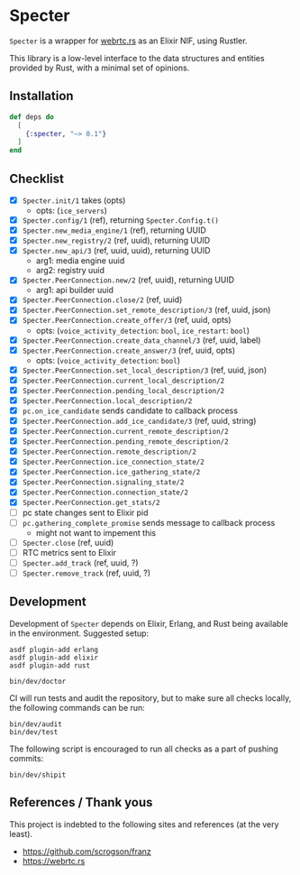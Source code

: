 # Specter

`Specter` is a wrapper for [webrtc.rs](https://webrtc.rs) as an Elixir NIF, using Rustler.

This library is a low-level interface to the data structures and entities provided by Rust, with a
minimal set of opinions.

## Installation

```elixir
def deps do
  [
    {:specter, "~> 0.1"}
  ]
end
```

## Checklist

- [x] `Specter.init/1` takes (opts)
  - opts: (`ice_servers`)
- [x] `Specter.config/1` (ref), returning `Specter.Config.t()`
- [x] `Specter.new_media_engine/1` (ref), returning UUID
- [x] `Specter.new_registry/2` (ref, uuid), returning UUID
- [x] `Specter.new_api/3` (ref, uuid, uuid), returning UUID
  - arg1: media engine uuid
  - arg2: registry uuid
- [x] `Specter.PeerConnection.new/2` (ref, uuid), returning UUID
  - arg1: api builder uuid
- [x] `Specter.PeerConnection.close/2` (ref, uuid)
- [x] `Specter.PeerConnection.set_remote_description/3` (ref, uuid, json)
- [x] `Specter.PeerConnection.create_offer/3` (ref, uuid, opts)
  - opts: (`voice_activity_detection`: `bool`, `ice_restart`: `bool`)
- [x] `Specter.PeerConnection.create_data_channel/3` (ref, uuid, label)
- [x] `Specter.PeerConnection.create_answer/3` (ref, uuid, opts)
  - opts: (`voice_activity_detection`: `bool`)
- [x] `Specter.PeerConnection.set_local_description/3` (ref, uuid, json)
- [x] `Specter.PeerConnection.current_local_description/2`
- [x] `Specter.PeerConnection.pending_local_description/2`
- [x] `Specter.PeerConnection.local_description/2`
- [x] `pc.on_ice_candidate` sends candidate to callback process
- [x] `Specter.PeerConnection.add_ice_candidate/3` (ref, uuid, string)
- [x] `Specter.PeerConnection.current_remote_description/2`
- [x] `Specter.PeerConnection.pending_remote_description/2`
- [x] `Specter.PeerConnection.remote_description/2`
- [x] `Specter.PeerConnection.ice_connection_state/2`
- [x] `Specter.PeerConnection.ice_gathering_state/2`
- [x] `Specter.PeerConnection.signaling_state/2`
- [x] `Specter.PeerConnection.connection_state/2`
- [x] `Specter.PeerConnection.get_stats/2`
- [ ] pc state changes sent to Elixir pid
- [ ] `pc.gathering_complete_promise` sends message to callback process
  - might not want to impement this
- [ ] `Specter.close` (ref, uuid)
- [ ] RTC metrics sent to Elixir
- [ ] `Specter.add_track` (ref, uuid, ?)
- [ ] `Specter.remove_track` (ref, uuid, ?)

## Development

Development of `Specter` depends on Elixir, Erlang, and Rust being available in the environment.
Suggested setup:

```shell
asdf plugin-add erlang
asdf plugin-add elixir
asdf plugin-add rust

bin/dev/doctor
```

CI will run tests and audit the repository, but to make sure all checks locally, the following
commands can be run:

```shell
bin/dev/audit
bin/dev/test
```

The following script is encouraged to run all checks as a part of pushing commits:

```shell
bin/dev/shipit
```

## References / Thank yous

This project is indebted to the following sites and references (at the very least).

- https://github.com/scrogson/franz
- https://webrtc.rs
